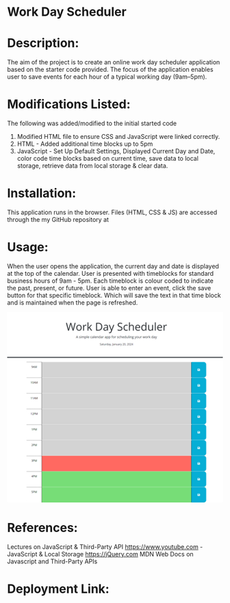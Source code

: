 # Work Day Scheduler

# Description:
 The aim of the project is to create an online work day scheduler application based on the starter code provided. The focus of the application enables user to save events for each hour of a typical working day (9am–5pm).

 # Modifications Listed:

 The following was added/modified to the initial started code

 1. Modified HTML file to ensure CSS and JavaScript were linked correctly.
 2. HTML - Added additional time blocks up to 5pm
 3. JavaScript - Set Up Default Settings, Displayed Current Day and Date, color code time blocks based on current time, save data to local storage, retrieve data from local storage & clear data.

 # Installation:

 This application runs in the browser. Files (HTML, CSS & JS) are accessed through the my GitHub repository at 

# Usage:
When the user opens the application, the current day and date is displayed at the top of the calendar. User is presented with timeblocks for standard business hours of 9am - 5pm. Each timeblock is colour coded to indicate the past, present, or future. User is able to enter an event, click the save button for that specific timeblock. Which will save the text in that time block and is maintained when the page is refreshed.

<img src="/Assets/Images/Work Day Scheduler _1.png" alt="Work Day Scheduler">

# References:
Lectures on JavaScript & Third-Party API
https://www.youtube.com - JavaScript & Local Storage
https://jQuery.com
MDN Web Docs on Javascript and Third-Party APIs

# Deployment Link: